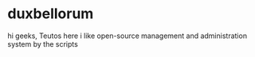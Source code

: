# duxbellorum
hi geeks,
Teutos here i like open-source management and administration system by the scripts
